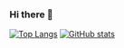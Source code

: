 ### Hi there 👋

[![Top Langs](https://github-readme-stats.vercel.app/api/top-langs/?username=ahushh)](https://github.com/ahushh/github-readme-stats)
[![GitHub stats](https://github-readme-stats.vercel.app/api?username=ahushh)](https://github.com/ahushh/github-readme-stats)

<!--
**ahushh/ahushh** is a ✨ _special_ ✨ repository because its `README.md` (this file) appears on your GitHub profile.

Here are some ideas to get you started:

- 🔭 I’m currently working on ...
- 🌱 I’m currently learning ...
- 👯 I’m looking to collaborate on ...
- 🤔 I’m looking for help with ...
- 💬 Ask me about ...
- 📫 How to reach me: ...
- 😄 Pronouns: ...
- ⚡ Fun fact: ...
-->
